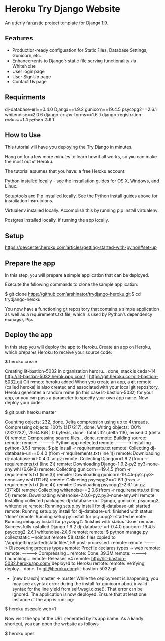 # Heroku Try Django Website

An utterly fantastic project template for Django 1.9.

## Features

- Production-ready configuration for Static Files, Database Settings, Gunicorn, etc.
- Enhancements to Django's static file serving functionality via WhiteNoise
- User login page
- User Sign Up page
- Contact Us page

## Requirments

dj-database-url==0.4.0
Django==1.9.2
gunicorn==19.4.5
psycopg2==2.6.1
whitenoise==2.0.6
django-crispy-forms==1.6.0
django-registration-redux==1.3
python-3.5.1

## How to Use

This tutorial will have you deploying the Try Django in minutes.

Hang on for a few more minutes to learn how it all works, so you can make the most out of Heroku.

The tutorial assumes that you have:
a free Heroku account.

Python installed locally - see the installation guides for OS X, Windows, and Linux.

Setuptools and Pip installed locally. See the Python install guides above for installation instructions.

Virtualenv installed locally. Accomplish this by running pip install virtualenv.

Postgres installed locally, if running the app locally.

## Setup

https://devcenter.heroku.com/articles/getting-started-with-python#set-up

## Prepare the app

In this step, you will prepare a simple application that can be deployed.

Execute the following commands to clone the sample application:

$ git clone https://github.com/arshinator/trydjango-heroku.git
$ cd trydjango-heroku

You now have a functioning git repository that contains a simple application as well as a requirements.txt file, which is used by Python’s dependency manager, Pip.

## Deploy the app

In this step you will deploy the app to Heroku.
Create an app on Heroku, which prepares Heroku to receive your source code:

$ heroku create

Creating lit-bastion-5032 in organization heroku... done, stack is cedar-14
http://lit-bastion-5032.herokuapp.com/ | https://git.heroku.com/lit-bastion-5032.git
Git remote heroku added
When you create an app, a git remote (called heroku) is also created and associated with your local git repository.
Heroku generates a random name (in this case lit-bastion-5032) for your app, or you can pass a parameter to specify your own app name.
Now deploy your code:

$ git push heroku master

Counting objects: 232, done.
Delta compression using up to 4 threads.
Compressing objects: 100% (217/217), done.
Writing objects: 100% (232/232), 29.64 KiB | 0 bytes/s, done.
Total 232 (delta 118), reused 0 (delta 0)
remote: Compressing source files... done.
remote: Building source:
remote:
remote: -----> Python app detected
remote: -----> Installing python-3.5.1
remote:      $ pip install -r requirements.txt
remote:        Collecting dj-database-url==0.4.0 (from -r requirements.txt (line 1))
remote:          Downloading dj-database-url-0.4.0.tar.gz
remote:        Collecting Django==1.9.2 (from -r requirements.txt (line 2))
remote:          Downloading Django-1.9.2-py2.py3-none-any.whl (6.6MB)
remote:        Collecting gunicorn==19.4.5 (from -r requirements.txt (line 3))
remote:          Downloading gunicorn-19.4.5-py2.py3-none-any.whl (112kB)
remote:        Collecting psycopg2==2.6.1 (from -r requirements.txt (line 4))
remote:          Downloading psycopg2-2.6.1.tar.gz (371kB)
remote:        Collecting whitenoise==2.0.6 (from -r requirements.txt (line 5))
remote:          Downloading whitenoise-2.0.6-py2.py3-none-any.whl
remote:        Installing collected packages: dj-database-url, Django, gunicorn, psycopg2, whitenoise
remote:          Running setup.py install for dj-database-url: started
remote:            Running setup.py install for dj-database-url: finished with status 'done'
remote:          Running setup.py install for psycopg2: started
remote:            Running setup.py install for psycopg2: finished with status 'done'
remote:        Successfully installed Django-1.9.2 dj-database-url-0.4.0 gunicorn-19.4.5 psycopg2-2.6.1 whitenoise-2.0.6
remote:
remote:      $ python manage.py collectstatic --noinput
remote:        58 static files copied to '/app/gettingstarted/staticfiles', 58 post-processed.
remote:
remote: -----> Discovering process types
remote:        Procfile declares types -> web
remote:
remote: -----> Compressing...
remote:        Done: 39.3M
remote: -----> Launching...
remote:        Released v4
remote:        http://lit-bastion-5032.herokuapp.com/ deployed to Heroku
remote:
remote: Verifying deploy... done.
To git@heroku.com:lit-bastion-5032.git
 * [new branch]      master -> master
While the deployment is happening, you may see a syntax error during the install for gunicorn about invalid syntax for the line yield from self.wsgi.close(). That error can be ignored.
The application is now deployed. Ensure that at least one instance of the app is running:

$ heroku ps:scale web=1

Now visit the app at the URL generated by its app name. As a handy shortcut, you can open the website as follows:

$ heroku open

